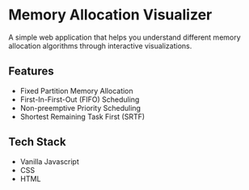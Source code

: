 # Memory Allocation Visualizer

A simple web application that helps you understand different memory allocation algorithms through interactive visualizations.

## Features

- Fixed Partition Memory Allocation
- First-In-First-Out (FIFO) Scheduling
- Non-preemptive Priority Scheduling
- Shortest Remaining Task First (SRTF)

## Tech Stack

- Vanilla Javascript
- CSS
- HTML
